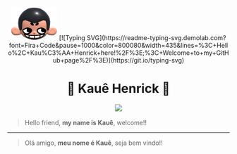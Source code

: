 <div align="center">
  <img height="75px" src="khicon.png" alt="logo">
  [![Typing SVG](https://readme-typing-svg.demolab.com?font=Fira+Code&pause=1000&color=800080&width=435&lines=%3C+Hello%2C+Kau%C3%AA+Henrick+here!%2F%3E;%3C+Welcome+to+my+GitHub+page%2F%3E)](https://git.io/typing-svg)
  <h1 align="center">👾 Kauê Henrick 🫣</h1>
</div>

<p align="center">
 <img src="https://skillicons.dev/icons?i=html,css,javascript,nodejs,git,ruby,rails"/>
</p>

> Hello friend, **my name is Kauê**, welcome!!

---

> Olá amigo, **meu nome é Kauê**, seja bem vindo!!
